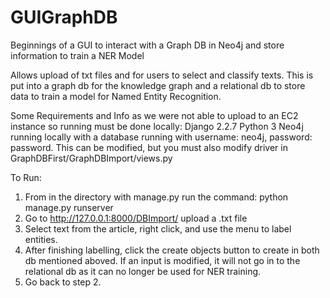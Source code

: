 # GUIGraphDB

Beginnings of a GUI to interact with a Graph DB in Neo4j and store information to train a NER Model

Allows upload of txt files and for users to select and classify texts. This is put into a graph db for the knowledge graph and a relational db to store data to train a model for Named Entity Recognition.

Some Requirements and Info as we were not able to upload to an EC2 instance so running must be done locally:
Django 2.2.7
Python 3
Neo4j running locally with a database running with username: neo4j, password: password. This can be modified, but you must also modify driver in GraphDBFirst/GraphDBImport/views.py

To Run: 
1. From in the directory with manage.py run the command: python manage.py runserver
2. Go to http://127.0.0.1:8000/DBImport/ upload a .txt file
3. Select text from the article, right click, and use the menu to label entities.
4. After finishing labelling, click the create objects button to create in both db mentioned aboved. If an input is modified, it will not go in to the relational db as it can no longer be used for NER training.
5. Go back to step 2.
